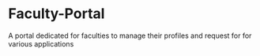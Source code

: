 # Faculty-Portal
A portal dedicated for faculties to manage their profiles and request for for various applications
